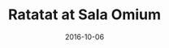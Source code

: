 ---
date: '2016-10-06'
artist: Ratatat
festival: ''
venue: Sala Omium
city: Santiago
state: Santiago Metro
country: Chile
price: $41.00
solo: 'No'
title: Ratatat at Sala Omium
slug: 2016-10-06-ratatat
cover: ''
genre: ''
category: show
tags: []
created: 02/15/2019
artists:
  - Ratatat
openers: []
---